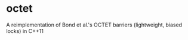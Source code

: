 octet
=====

A reimplementation of Bond et al.'s OCTET barriers (lightweight, biased locks) in C++11 
